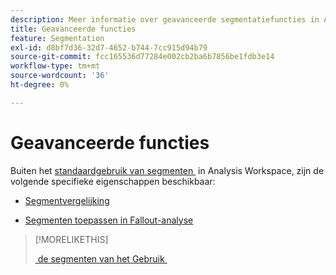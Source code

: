 ```yaml
---
description: Meer informatie over geavanceerde segmentatiefuncties in Analysis Workspace.
title: Geavanceerde functies
feature: Segmentation
exl-id: d8bf7d36-32d7-4652-b744-7cc915d94b79
source-git-commit: fcc165536d77284e002cb2ba6b7856be1fdb3e14
workflow-type: tm+mt
source-wordcount: '36'
ht-degree: 0%

---
```


# Geavanceerde functies

Buiten het [&#x200B; standaardgebruik van segmenten &#x200B;](/help/components/segmentation/segmentation-workflow/t-seg-apply.md) in Analysis Workspace, zijn de volgende specifieke eigenschappen beschikbaar:

* [Segmentvergelijking](/help/analyze/analysis-workspace/c-panels/c-segment-comparison/segment-comparison.md)

* [Segmenten toepassen in Fallout-analyse](/help/analyze/analysis-workspace/visualizations/fallout/compare-segments-fallout.md)

>[!MORELIKETHIS]
>
>[&#x200B; de segmenten van het Gebruik &#x200B;](segmentation-workflow/t-seg-apply.md)
